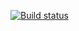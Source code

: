 [![Build status](https://ci.appveyor.com/api/projects/status/0yyqy21rfn4n0ne4?svg=true)](https://ci.appveyor.com/project/Mariia-Nazarova/patterns)